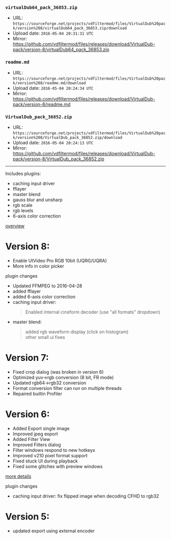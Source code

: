 ### `virtualDub64_pack_36853.zip`

- URL: `https://sourceforge.net/projects/vdfiltermod/files/VirtualDub%20pack/version%208/virtualDub64_pack_36853.zip/download`
- Upload date: `2016-05-04 20:31:31 UTC`
- Mirror: https://github.com/vdfiltermod/files/releases/download/VirtualDub-pack/version-8/virtualDub64_pack_36853.zip


### `readme.md`

- URL: `https://sourceforge.net/projects/vdfiltermod/files/VirtualDub%20pack/version%208/readme.md/download`
- Upload date: `2016-05-04 20:24:34 UTC`
- Mirror: https://github.com/vdfiltermod/files/releases/download/VirtualDub-pack/version-8/readme.md


### `VirtualDub_pack_36852.zip`

- URL: `https://sourceforge.net/projects/vdfiltermod/files/VirtualDub%20pack/version%208/VirtualDub_pack_36852.zip/download`
- Upload date: `2016-05-04 20:24:13 UTC`
- Mirror: https://github.com/vdfiltermod/files/releases/download/VirtualDub-pack/version-8/VirtualDub_pack_36852.zip

---

Includes plugins:

*  caching input driver
*  fflayer
*  master blend
*  gauss blur and unsharp
*  rgb scale
*  rgb levels
*  6-axis color correction

[overview](https://sourceforge.net/p/vdfiltermod/wiki/)

# Version 8:

* Enable UtVideo Pro RGB 10bit (UQRG/UQRA)
* More info in color picker

plugin changes

* Updated FFMPEG to 2016-04-28
* added fflayer
* added 6-axis color correction
* caching input driver: 
  > Enabled internal cineform decoder (use "all formats" dropdown)
* master blend:
  > added rgb waveform display (click on histogram)  
  > other small ui fixes

# Version 7:

*  Fixed crop dialog (was broken in version 6)
*  Optimized yuv->rgb conversion (8 bit, FR mode)
*  Updated rgb64->rgb32 conversion
*  Format conversion filter can run on multiple threads
*  Repaired builtin Profiler

# Version 6:

*  Added Export single image
*  Improved jpeg export
*  Added Filter View
*  Improved Filters dialog
*  Filter windows respond to new hotkeys
*  Improved v210 pixel format support
*  Fixed stuck UI during playback
*  Fixed some glitches with preview windows

[more details](https://sourceforge.net/p/vdfiltermod/wiki/changes6/)

plugin changes

* caching input driver: fix flipped image when decoding CFHD to rgb32

# Version 5:

*  updated export using external encoder

